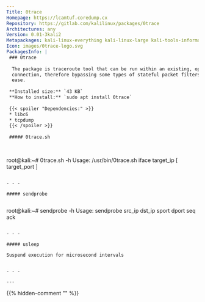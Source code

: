 ```yaml
---
Title: 0trace
Homepage: https://lcamtuf.coredump.cx
Repository: https://gitlab.com/kalilinux/packages/0trace
Architectures: any
Version: 0.01-3kali2
Metapackages: kali-linux-everything kali-linux-large kali-tools-information-gathering 
Icon: images/0trace-logo.svg
PackagesInfo: |
 ### 0trace
 
  The package is traceroute tool that can be run within an existing, open TCP
  connection, therefore bypassing some types of stateful packet filters with
  ease.
 
 **Installed size:** `43 KB`  
 **How to install:** `sudo apt install 0trace`  
 
 {{< spoiler "Dependencies:" >}}
 * libc6 
 * tcpdump
 {{< /spoiler >}}
 
 ##### 0trace.sh
 
 
 ```
 root@kali:~# 0trace.sh -h
 Usage: /usr/bin/0trace.sh iface target_ip [ target_port ]
 ```
 
 - - -
 
 ##### sendprobe
 
 
 ```
 root@kali:~# sendprobe -h
 Usage: sendprobe src_ip dst_ip sport dport seq ack
 ```
 
 - - -
 
 ##### usleep
 
 Suspend execution for microsecond intervals
 
 
 - - -
 
---
```

{{% hidden-comment "<!--Do not edit anything above this line-->" %}}
